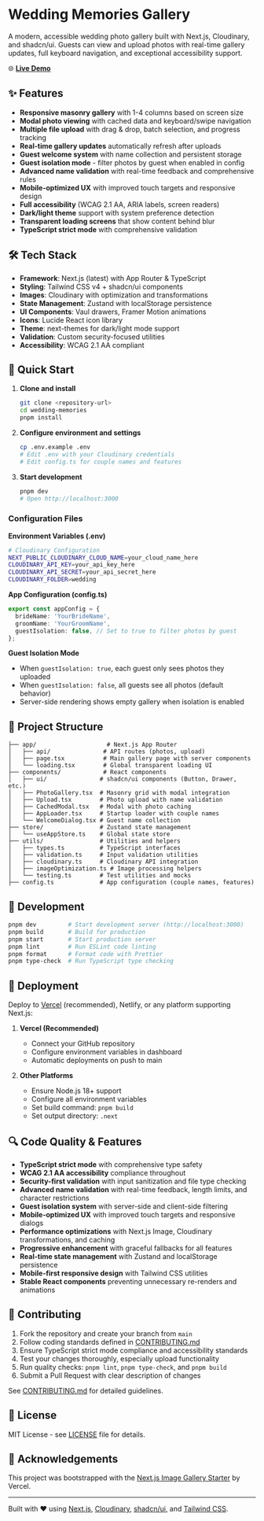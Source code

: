 # Wedding Memories Gallery

A modern, accessible wedding photo gallery built with Next.js, Cloudinary, and shadcn/ui. Guests can view and upload photos with real-time gallery updates, full keyboard navigation, and exceptional accessibility support.

🌐 **[Live Demo](https://wedding.onurgumus.com)**

## ✨ Features

- **Responsive masonry gallery** with 1-4 columns based on screen size
- **Modal photo viewing** with cached data and keyboard/swipe navigation
- **Multiple file upload** with drag & drop, batch selection, and progress tracking
- **Real-time gallery updates** automatically refresh after uploads
- **Guest welcome system** with name collection and persistent storage
- **Guest isolation mode** - filter photos by guest when enabled in config
- **Advanced name validation** with real-time feedback and comprehensive rules
- **Mobile-optimized UX** with improved touch targets and responsive design
- **Full accessibility** (WCAG 2.1 AA, ARIA labels, screen readers)
- **Dark/light theme** support with system preference detection
- **Transparent loading screens** that show content behind blur
- **TypeScript strict mode** with comprehensive validation

## 🛠️ Tech Stack

- **Framework**: Next.js (latest) with App Router & TypeScript
- **Styling**: Tailwind CSS v4 + shadcn/ui components  
- **Images**: Cloudinary with optimization and transformations
- **State Management**: Zustand with localStorage persistence
- **UI Components**: Vaul drawers, Framer Motion animations
- **Icons**: Lucide React icon library
- **Theme**: next-themes for dark/light mode support
- **Validation**: Custom security-focused utilities
- **Accessibility**: WCAG 2.1 AA compliant

## 🚀 Quick Start

1. **Clone and install**

   ```bash
   git clone <repository-url>
   cd wedding-memories
   pnpm install
   ```

2. **Configure environment and settings**

   ```bash
   cp .env.example .env
   # Edit .env with your Cloudinary credentials
   # Edit config.ts for couple names and features
   ```

3. **Start development**

   ```bash
   pnpm dev
   # Open http://localhost:3000
   ```

### Configuration Files

**Environment Variables (.env)**
```bash
# Cloudinary Configuration
NEXT_PUBLIC_CLOUDINARY_CLOUD_NAME=your_cloud_name_here
CLOUDINARY_API_KEY=your_api_key_here
CLOUDINARY_API_SECRET=your_api_secret_here
CLOUDINARY_FOLDER=wedding
```

**App Configuration (config.ts)**
```typescript
export const appConfig = {
  brideName: 'YourBrideName',
  groomName: 'YourGroomName',
  guestIsolation: false, // Set to true to filter photos by guest
};
```

**Guest Isolation Mode**
- When `guestIsolation: true`, each guest only sees photos they uploaded
- When `guestIsolation: false`, all guests see all photos (default behavior)
- Server-side rendering shows empty gallery when isolation is enabled

## 📁 Project Structure

```
├── app/                    # Next.js App Router
│   ├── api/               # API routes (photos, upload)
│   ├── page.tsx           # Main gallery page with server components
│   └── loading.tsx        # Global transparent loading UI
├── components/            # React components
│   ├── ui/               # shadcn/ui components (Button, Drawer, etc.)
│   ├── PhotoGallery.tsx  # Masonry grid with modal integration
│   ├── Upload.tsx        # Photo upload with name validation
│   ├── CachedModal.tsx   # Modal with photo caching
│   ├── AppLoader.tsx     # Startup loader with couple names
│   └── WelcomeDialog.tsx # Guest name collection
├── store/                # Zustand state management
│   └── useAppStore.ts    # Global state store
├── utils/                # Utilities and helpers
│   ├── types.ts          # TypeScript interfaces
│   ├── validation.ts     # Input validation utilities
│   ├── cloudinary.ts     # Cloudinary API integration
│   ├── imageOptimization.ts # Image processing helpers
│   └── testing.ts        # Test utilities and mocks
├── config.ts             # App configuration (couple names, features)
```

## 📝 Development

```bash
pnpm dev         # Start development server (http://localhost:3000)
pnpm build       # Build for production
pnpm start       # Start production server
pnpm lint        # Run ESLint code linting
pnpm format      # Format code with Prettier
pnpm type-check  # Run TypeScript type checking
```

## 🚀 Deployment

Deploy to [Vercel](https://vercel.com/new/clone) (recommended), Netlify, or any platform supporting Next.js:

1. **Vercel (Recommended)**
   - Connect your GitHub repository
   - Configure environment variables in dashboard
   - Automatic deployments on push to main

2. **Other Platforms**
   - Ensure Node.js 18+ support
   - Configure all environment variables
   - Set build command: `pnpm build`
   - Set output directory: `.next`

## 🔍 Code Quality & Features

- **TypeScript strict mode** with comprehensive type safety
- **WCAG 2.1 AA accessibility** compliance throughout  
- **Security-first validation** with input sanitization and file type checking
- **Advanced name validation** with real-time feedback, length limits, and character restrictions
- **Guest isolation system** with server-side and client-side filtering
- **Mobile-optimized UX** with improved touch targets and responsive dialogs
- **Performance optimizations** with Next.js Image, Cloudinary transformations, and caching
- **Progressive enhancement** with graceful fallbacks for all features
- **Real-time state management** with Zustand and localStorage persistence
- **Mobile-first responsive design** with Tailwind CSS utilities
- **Stable React components** preventing unnecessary re-renders and animations

## 🤝 Contributing

1. Fork the repository and create your branch from `main`
2. Follow coding standards defined in [CONTRIBUTING.md](./CONTRIBUTING.md)
3. Ensure TypeScript strict mode compliance and accessibility standards
4. Test your changes thoroughly, especially upload functionality
5. Run quality checks: `pnpm lint`, `pnpm type-check`, and `pnpm build`
6. Submit a Pull Request with clear description of changes

See [CONTRIBUTING.md](./CONTRIBUTING.md) for detailed guidelines.

## 📄 License

MIT License - see [LICENSE](LICENSE) file for details.

## 🙏 Acknowledgements

This project was bootstrapped with the
[Next.js Image Gallery Starter](https://vercel.com/templates/next.js/image-gallery-starter) by Vercel.

---

Built with ❤️ using [Next.js](https://nextjs.org), [Cloudinary](https://cloudinary.com), [shadcn/ui](https://ui.shadcn.com), and [Tailwind CSS](https://tailwindcss.com).
